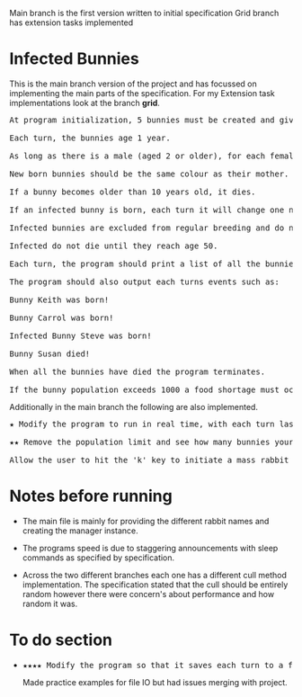 Main branch is the first version written to initial specification
Grid branch has extension tasks implemented

# Infected Bunnies

This is the main branch version of the project and has focussed on implementing the main parts of the specification. For my Extension task implementations look at the branch <b>grid</b>.

<pre>
At program initialization, 5 bunnies must be created and given random colours, age can be 0 or random between 0 and 9. 

Each turn, the bunnies age 1 year. 

As long as there is a male (aged 2 or older), for each female in the list (aged 2 or older) a new bunny is created each turn. (E.G. if there was 1 adult male and 3 adult females, three new bunnies would be born each turn) 

New born bunnies should be the same colour as their mother. 

If a bunny becomes older than 10 years old, it dies. 

If an infected bunny is born, each turn it will change one normal bunny into a infected bunny (E.G. If there are two infected bunnies two bunnies will be changed each turn and so on...) 

Infected bunnies are excluded from regular breeding and do not count as adult bunnies. 

Infected do not die until they reach age 50. 

Each turn, the program should print a list of all the bunnies in the colony with all the details, sorted by age. 

The program should also output each turns events such as: 

Bunny Keith was born! 

Bunny Carrol was born! 

Infected Bunny Steve was born! 

Bunny Susan died! 

When all the bunnies have died the program terminates. 

If the bunny population exceeds 1000 a food shortage must occur killing exactly half of the bunnies (randomly chosen) 
</pre>

Additionally in the main branch the following are also implemented.

<pre>
★ Modify the program to run in real time, with each turn lasting 2 seconds, and a one second pause between each announcement. 

★★ Remove the population limit and see how many bunnies your program can handle  

Allow the user to hit the 'k' key to initiate a mass rabbit cull! which causes half of all the rabbits to be killed (randomly chosen). 
</pre>

# Notes before running

* The main file is mainly for providing the different rabbit names and creating the manager instance.

* The programs speed is due to staggering announcements with sleep commands as specified by specification. 

* Across the two different branches each one has a different cull method implementation. The specification stated that the cull should be entirely random however there were concern's about performance and how random it was.

# To do section

* <pre>★★★★ Modify the program so that it saves each turn to a file and can play back at accelerated speed all subsequent turns. </pre> Made practice examples for file IO but had issues merging with project. <br> </br>



